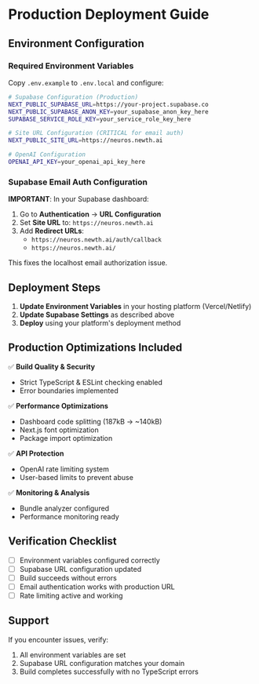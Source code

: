# Production Deployment Guide

## Environment Configuration

### Required Environment Variables

Copy `.env.example` to `.env.local` and configure:

```bash
# Supabase Configuration (Production)
NEXT_PUBLIC_SUPABASE_URL=https://your-project.supabase.co
NEXT_PUBLIC_SUPABASE_ANON_KEY=your_supabase_anon_key_here
SUPABASE_SERVICE_ROLE_KEY=your_service_role_key_here

# Site URL Configuration (CRITICAL for email auth)
NEXT_PUBLIC_SITE_URL=https://neuros.newth.ai

# OpenAI Configuration
OPENAI_API_KEY=your_openai_api_key_here
```

### Supabase Email Auth Configuration

**IMPORTANT**: In your Supabase dashboard:

1. Go to **Authentication** → **URL Configuration**
2. Set **Site URL** to: `https://neuros.newth.ai`
3. Add **Redirect URLs**:
   - `https://neuros.newth.ai/auth/callback`
   - `https://neuros.newth.ai/`

This fixes the localhost email authorization issue.

## Deployment Steps

1. **Update Environment Variables** in your hosting platform (Vercel/Netlify)
2. **Update Supabase Settings** as described above
3. **Deploy** using your platform's deployment method

## Production Optimizations Included

✅ **Build Quality & Security**
- Strict TypeScript & ESLint checking enabled
- Error boundaries implemented

✅ **Performance Optimizations**  
- Dashboard code splitting (187kB → ~140kB)
- Next.js font optimization
- Package import optimization

✅ **API Protection**
- OpenAI rate limiting system
- User-based limits to prevent abuse

✅ **Monitoring & Analysis**
- Bundle analyzer configured
- Performance monitoring ready

## Verification Checklist

- [ ] Environment variables configured correctly
- [ ] Supabase URL configuration updated
- [ ] Build succeeds without errors
- [ ] Email authentication works with production URL
- [ ] Rate limiting active and working

## Support

If you encounter issues, verify:
1. All environment variables are set
2. Supabase URL configuration matches your domain
3. Build completes successfully with no TypeScript errors
